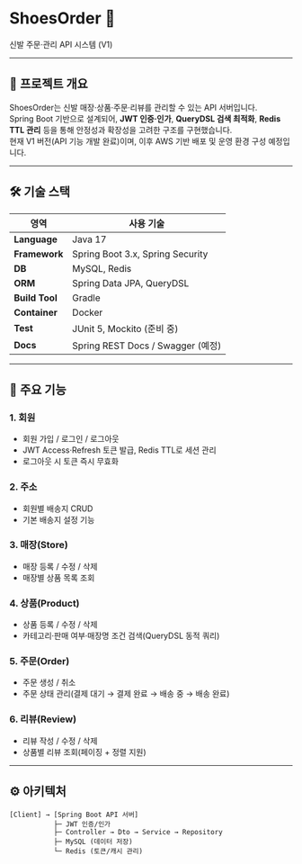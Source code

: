 # ShoesOrder 👟  
신발 주문·관리 API 시스템 (V1)

---

## 📌 프로젝트 개요
ShoesOrder는 신발 매장·상품·주문·리뷰를 관리할 수 있는 API 서버입니다.  
Spring Boot 기반으로 설계되어, **JWT 인증·인가**, **QueryDSL 검색 최적화**, **Redis TTL 관리** 등을 통해 안정성과 확장성을 고려한 구조를 구현했습니다.  
현재 V1 버전(API 기능 개발 완료)이며, 이후 AWS 기반 배포 및 운영 환경 구성 예정입니다.

---

## 🛠 기술 스택

| 영역              | 사용 기술 |
|-------------------|-----------|
| **Language**      | Java 17 |
| **Framework**     | Spring Boot 3.x, Spring Security |
| **DB**            | MySQL, Redis |
| **ORM**           | Spring Data JPA, QueryDSL |
| **Build Tool**    | Gradle |
| **Container**     | Docker |
| **Test**          | JUnit 5, Mockito (준비 중) |
| **Docs**          | Spring REST Docs / Swagger (예정) |

---

## 🔑 주요 기능

### 1. 회원
- 회원 가입 / 로그인 / 로그아웃
- JWT Access·Refresh 토큰 발급, Redis TTL로 세션 관리
- 로그아웃 시 토큰 즉시 무효화

### 2. 주소
- 회원별 배송지 CRUD
- 기본 배송지 설정 기능

### 3. 매장(Store)
- 매장 등록 / 수정 / 삭제
- 매장별 상품 목록 조회

### 4. 상품(Product)
- 상품 등록 / 수정 / 삭제
- 카테고리·판매 여부·매장명 조건 검색(QueryDSL 동적 쿼리)

### 5. 주문(Order)
- 주문 생성 / 취소
- 주문 상태 관리(결제 대기 → 결제 완료 → 배송 중 → 배송 완료)

### 6. 리뷰(Review)
- 리뷰 작성 / 수정 / 삭제
- 상품별 리뷰 조회(페이징 + 정렬 지원)

---

## ⚙️ 아키텍처

```plaintext
[Client] → [Spring Boot API 서버]
           ├─ JWT 인증/인가
           ├─ Controller → Dto → Service → Repository
           ├─ MySQL (데이터 저장)
           └─ Redis (토큰/캐시 관리)
